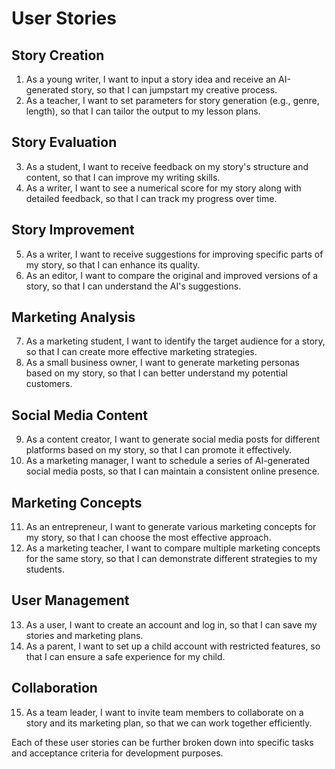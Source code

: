 # User Stories

## Story Creation
1. As a young writer, I want to input a story idea and receive an AI-generated story, so that I can jumpstart my creative process.
2. As a teacher, I want to set parameters for story generation (e.g., genre, length), so that I can tailor the output to my lesson plans.

## Story Evaluation
3. As a student, I want to receive feedback on my story's structure and content, so that I can improve my writing skills.
4. As a writer, I want to see a numerical score for my story along with detailed feedback, so that I can track my progress over time.

## Story Improvement
5. As a writer, I want to receive suggestions for improving specific parts of my story, so that I can enhance its quality.
6. As an editor, I want to compare the original and improved versions of a story, so that I can understand the AI's suggestions.

## Marketing Analysis
7. As a marketing student, I want to identify the target audience for a story, so that I can create more effective marketing strategies.
8. As a small business owner, I want to generate marketing personas based on my story, so that I can better understand my potential customers.

## Social Media Content
9. As a content creator, I want to generate social media posts for different platforms based on my story, so that I can promote it effectively.
10. As a marketing manager, I want to schedule a series of AI-generated social media posts, so that I can maintain a consistent online presence.

## Marketing Concepts
11. As an entrepreneur, I want to generate various marketing concepts for my story, so that I can choose the most effective approach.
12. As a marketing teacher, I want to compare multiple marketing concepts for the same story, so that I can demonstrate different strategies to my students.

## User Management
13. As a user, I want to create an account and log in, so that I can save my stories and marketing plans.
14. As a parent, I want to set up a child account with restricted features, so that I can ensure a safe experience for my child.

## Collaboration
15. As a team leader, I want to invite team members to collaborate on a story and its marketing plan, so that we can work together efficiently.

Each of these user stories can be further broken down into specific tasks and acceptance criteria for development purposes.
